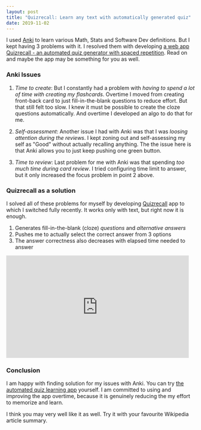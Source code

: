 ```yaml
---
layout: post
title: "Quizrecall: Learn any text with automatically generated quiz"
date: 2019-11-02
---
```


I used [Anki](https://apps.ankiweb.net/) to learn various Math, Stats and Software Dev definitions. But I kept having 3 problems with it. I resolved them with developing [a web app Quizrecall - an automated quiz generator with spaced repetition](https://quizrecall.com). Read on and maybe the app may be something for you as well.

### Anki Issues

1. *Time to create*: But I constantly had a problem with *having to spend a lot of time with creating my flashcards*. Overtime I moved from creating front-back card to just fill-in-the-blank questions to reduce effort. But that still felt too slow. I knew it must be possible to create the cloze questions automatically. And overtime I developed an algo to do that for me.

2. *Self-assessment*: Another issue I had with Anki was that I was *loosing attention during the reviews*. I kept zoning out and self-assessing my self as "Good" without actually recalling anything. The the issue here is that Anki allows you to just keep pushing one green button.

3. *Time to review*: Last problem for me with Anki was that spending *too much time during card review*. I tried configuring time limit to answer, but it only increased the focus problem in point 2 above.


### Quizrecall as a solution

I solved all of these problems for myself by developing [Quizrecall](https://quizrecall.com) app to which I switched fully recently. It works only with text, but right now it is enough.
1. Generates fill-in-the-blank (cloze) _questions_ and _alternative answers_
3. Pushes me to actually select the correct answer from 3 options
3. The answer correctness also decreases with elapsed time needed to answer

<iframe style="width: calc(200px + 30vw); max-width: 500px; height: calc((200px + 30vw)* 9/16); max-height: 273px"  src="https://www.youtube.com/embed/LaJqH0GE_cQ" frameborder="0" allow="accelerometer; autoplay; encrypted-media; gyroscope; picture-in-picture" allowfullscreen></iframe>

### Conclusion

I am happy with finding solution for my issues with Anki. You can try [the automated quiz learning app](https://quizrecall.com) yourself. I am committed to using and improving the app overtime, because it is genuinely reducing the my effort to memorize and learn.

I think you may very well like it as well. Try it with your favourite Wikipedia article summary.

